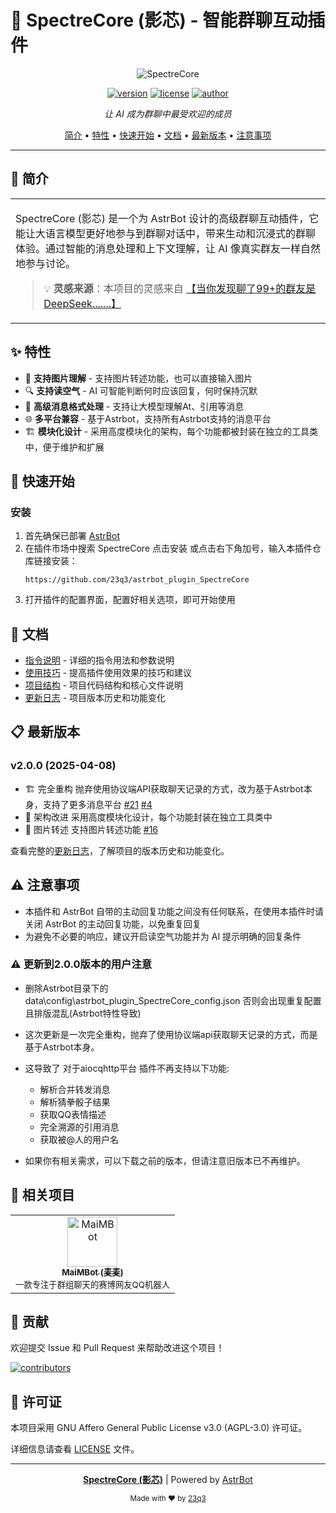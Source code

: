 # 🌟 SpectreCore (影芯) - 智能群聊互动插件

<div align="center">

![SpectreCore](https://avatars.githubusercontent.com/u/129108081?s=48&v=4)

[![version](https://img.shields.io/badge/version-v2.0.0-blue.svg?style=flat-square)](https://github.com/23q3/astrbot_plugin_SpectreCore)
[![license](https://img.shields.io/badge/license-AGPL--3.0-green.svg?style=flat-square)](LICENSE)
[![author](https://img.shields.io/badge/author-23q3-orange.svg?style=flat-square)](https://github.com/23q3)

*让 AI 成为群聊中最受欢迎的成员*

</div>

<p align="center">
  <a href="#-简介">简介</a> •
  <a href="#-特性">特性</a> •
  <a href="#-快速开始">快速开始</a> •
  <a href="#-文档">文档</a> •
  <a href="#-最新版本">最新版本</a> •
  <a href="#-注意事项">注意事项</a>
</p>

---

## 📝 简介

<table>
<tr>
<td>

SpectreCore (影芯) 是一个为 AstrBot 设计的高级群聊互动插件，它能让大语言模型更好地参与到群聊对话中，带来生动和沉浸式的群聊体验。通过智能的消息处理和上下文理解，让 AI 像真实群友一样自然地参与讨论。

> 💡 **灵感来源**：本项目的灵感来自 [【当你发现聊了99+的群友是DeepSeek.......】](https://www.bilibili.com/video/BV1amAneGE3P)

</td>
</tr>
</table>

## ✨ 特性

- 📸 **支持图片理解** - 支持图片转述功能，也可以直接输入图片
- 🔍 **支持读空气** - AI 可智能判断何时应该回复，何时保持沉默
- 📨 **高级消息格式处理** - 支持让大模型理解At、引用等消息
- 🌐 **多平台兼容** - 基于Astrbot，支持所有Astrbot支持的消息平台
- 🏗️ **模块化设计** - 采用高度模块化的架构，每个功能都被封装在独立的工具类中，便于维护和扩展

## 🚀 快速开始

### 安装

1. 首先确保已部署 [AstrBot](https://github.com/Soulter/AstrBot)
2. 在插件市场中搜索 SpectreCore 点击安装
   或点击右下角加号，输入本插件仓库链接安装：
   ```
   https://github.com/23q3/astrbot_plugin_SpectreCore
   ```
3. 打开插件的配置界面，配置好相关选项，即可开始使用

## 📖 文档

- [指令说明](./docs/commands.md) - 详细的指令用法和参数说明
- [使用技巧](./docs/tips.md) - 提高插件使用效果的技巧和建议
- [项目结构](./docs/structure.md) - 项目代码结构和核心文件说明
- [更新日志](./CHANGELOG.md) - 项目版本历史和功能变化

## 📋 最新版本

### v2.0.0 (2025-04-08)
- 🏗️ 完全重构 抛弃使用协议端API获取聊天记录的方式，改为基于Astrbot本身，支持了更多消息平台 [#21](https://github.com/23q3/astrbot_plugin_SpectreCore/issues/21) [#4](https://github.com/23q3/astrbot_plugin_SpectreCore/issues/4)
- 🔄 架构改进 采用高度模块化设计，每个功能封装在独立工具类中
- 📸 图片转述 支持图片转述功能 [#16](https://github.com/23q3/astrbot_plugin_SpectreCore/issues/16)

查看完整的[更新日志](./CHANGELOG.md)，了解项目的版本历史和功能变化。

## ⚠️ 注意事项

- 本插件和 AstrBot 自带的主动回复功能之间没有任何联系，在使用本插件时请关闭 AstrBot 的主动回复功能，以免重复回复
- 为避免不必要的响应，建议开启读空气功能并为 AI 提示明确的回复条件

### ⚠️ 更新到2.0.0版本的用户注意

- 删除Astrbot目录下的 data\config\astrbot_plugin_SpectreCore_config.json 否则会出现重复配置 且排版混乱(Astrbot特性导致) 
- 这次更新是一次完全重构，抛弃了使用协议端api获取聊天记录的方式，而是基于Astrbot本身。

- 这导致了 对于aiocqhttp平台 插件不再支持以下功能:
  - 解析合并转发消息
  - 解析猜拳骰子结果
  - 获取QQ表情描述
  - 完全溯源的引用消息
  - 获取被@人的用户名

- 如果你有相关需求，可以下载之前的版本，但请注意旧版本已不再维护。

## 🔗 相关项目

<div align="center">
<table>
<tr>
<td align="center">
<a href="https://github.com/SengokuCola/MaiMBot">
<img src="https://avatars.githubusercontent.com/u/25811392?s=48&v=4" width="80" alt="MaiMBot"><br>
<sub><b>MaiMBot (麦麦)</b></sub>
</a><br>
<sub>一款专注于群组聊天的赛博网友QQ机器人</sub>
</td>
</tr>
</table>
</div>

## 🤝 贡献

欢迎提交 Issue 和 Pull Request 来帮助改进这个项目！

[![contributors](https://contrib.rocks/image?repo=23q3/astrbot_plugin_SpectreCore)](https://github.com/23q3/astrbot_plugin_SpectreCore/graphs/contributors)

## 📄 许可证

本项目采用 GNU Affero General Public License v3.0 (AGPL-3.0) 许可证。

详细信息请查看 [LICENSE](LICENSE) 文件。

---

<div align="center">

**[SpectreCore (影芯)](https://github.com/23q3/astrbot_plugin_SpectreCore)** | Powered by [AstrBot](https://github.com/Soulter/AstrBot)

<sub>Made with ❤️ by [23q3](https://github.com/23q3)</sub>

</div>
